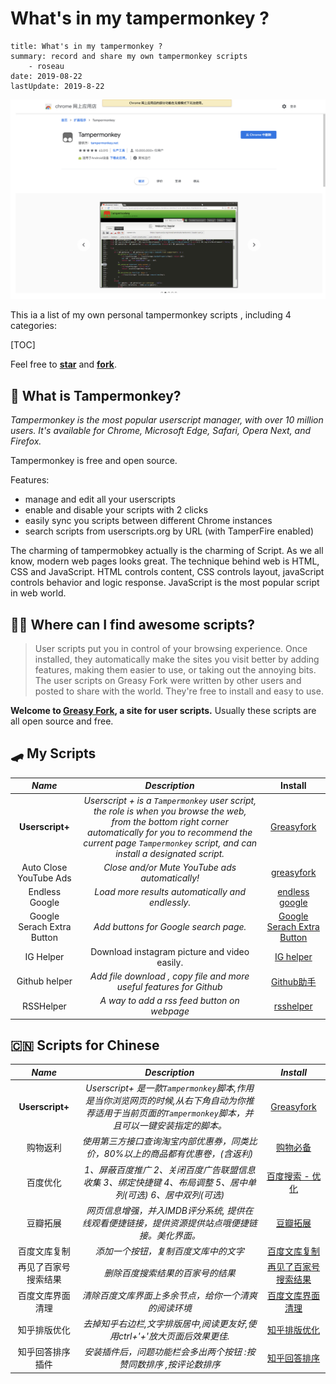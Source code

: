 # What's in my tampermonkey ?

```
title: What's in my tampermonkey ?
summary: record and share my own tampermonkey scripts
    - roseau
date: 2019-08-22
lastUpdate: 2019-8-22
```
![](https://raw.githubusercontent.com/RoseauHan/upic-upload/master/QKoXKZ.png)

This ia a list of my own personal tampermonkey scripts , including 4 categories:

[TOC]

Feel free to [**star**](https://github.com/RoseauHan/cookbook/) and [**fork**](https://github.com/RoseauHan/cookbook/).

## 🧐 What is Tampermonkey?

*Tampermonkey is the most popular userscript manager, with over 10 million users. It's available for Chrome, Microsoft Edge, Safari, Opera Next, and Firefox.*

Tampermonkey is free and open source. 

Features:

- manage and edit all your userscripts
- enable and disable your scripts with 2 clicks
- easily sync you scripts between different Chrome instances
- search scripts from userscripts.org by URL (with TamperFire enabled)


The charming of tampermobkey actually is the charming of Script. As we all know, modern web pages looks great. The technique behind web is HTML, CSS and JavaScript. HTML controls content, CSS controls layout, javaScript controls behavior and logic response. JavaScript is the most popular script in web world.



## 🏄‍♀️ Where can I find awesome scripts?

> User scripts put you in control of your browsing experience. Once installed, they automatically make the sites you visit better by adding features, making them easier to use, or taking out the annoying bits. The user scripts on Greasy Fork were written by other users and posted to share with the world. They're free to install and easy to use.

**Welcome to [Greasy Fork]([https://greasyfork.org](https://greasyfork.org/)), a site for user scripts.** Usually these scripts are all open source and free.



## 🛹 My Scripts

|           *Name*           |                        *Description*                         |                           Install                            |
| :------------------------: | :----------------------------------------------------------: | :----------------------------------------------------------: |
|      **Userscript+**       | *Userscript + is a `Tampermonkey` user script, the role is when you browse the web, from the bottom right corner automatically for you to recommend the current page `Tampermonkey` script, and can install a designated script.* | [Greasyfork](https://greasyfork.org/zh-CN/scripts/24508-userscript-show-site-all-userjs) |
|   Auto Close YouTube Ads   |        *Close and/or Mute YouTube ads automatically!*        | [greasyfork](https://greasyfork.org/zh-CN/scripts/9165-auto-close-youtube-ads) |
|       Endless Google       |       *Load more results automatically and endlessly.*       | [endless google](https://greasyfork.org/zh-CN/scripts/375575-endless-google) |
| Google Serach Extra Button |            *Add buttons  for Google search page.*            | [Google Serach Extra Button](https://greasyfork.org/zh-CN/scripts/7543-google-search-extra-buttons) |
|         IG Helper          |         Download instagram picture and video easily.         | [IG helper](https://greasyfork.org/zh-CN/scripts/22660-ig-helper-download-instagram-pic-vids) |
|       Github helper        | *Add file download , copy file and more useful features for Github* | [Github助手](https://greasyfork.org/zh-CN/scripts/37899-github%E5%8A%A9%E6%89%8B) |
|         RSSHelper          |         *A way to add a rss feed button on webpage*          | [rsshelper](https://greasyfork.org/zh-CN/scripts/374570-rsshelper) |



## 🇨🇳 Scripts for Chinese

|        *Name*        |                        *Description*                         |                          *Install*                           |
| :------------------: | :----------------------------------------------------------: | :----------------------------------------------------------: |
|   **Userscript+**    | *Userscript+ 是一款`Tampermonkey`脚本,作用是当你浏览网页的时候,从右下角自动为你推荐适用于当前页面的`Tampermonkey`脚本，并且可以一键安装指定的脚本。* | [Greasyfork](https://greasyfork.org/zh-CN/scripts/24508-userscript-show-site-all-userjs) |
|       购物返利       | *使用第三方接口查询淘宝内部优惠券，同类比价，80%以上的商品都有优惠卷，(含返利)* | [购物必备](https://greasyfork.org/zh-CN/scripts/37500-%E8%B4%AD%E7%89%A9%E5%BF%85%E5%A4%87-%E5%90%8C%E7%B1%BB%E5%95%86%E5%93%81%E8%87%AA%E5%8A%A8%E6%AF%94%E4%BB%B7-%E6%B7%98%E5%AE%9D%E7%AD%89%E5%90%84%E7%BD%91%E7%AB%99%E5%86%85%E9%83%A8%E4%BC%98%E6%83%A0%E5%88%B8%E4%B8%80%E9%94%AE%E8%8E%B7%E5%8F%96-%E5%8E%86%E5%8F%B2%E4%BB%B7%E6%A0%BC%E8%87%AA%E5%8A%A8%E6%9F%A5%E8%AF%A2) |
|       百度优化       | *1、屏蔽百度推广 2、关闭百度广告联盟信息收集 3、绑定快捷键 4、布局调整 5、居中单列(可选) 6、居中双列(可选)* | [百度搜索 - 优化](https://greasyfork.org/zh-CN/scripts/31642-%E7%99%BE%E5%BA%A6%E6%90%9C%E7%B4%A2-%E4%BC%98%E5%8C%96) |
|       豆瓣拓展       | *网页信息增强，并入IMDB评分系统, 提供在线观看便捷链接，提供资源提供站点哦便捷链接。美化界面。* | [豆瓣拓展](https://greasyfork.org/zh-CN/scripts/14636-mydoubanmoviehelper-%E8%B1%86%E7%93%A3%E7%94%B5%E5%BD%B1c-%E8%B1%86%E7%93%A3-%E8%B1%86%E7%93%A3%E7%94%B5%E5%BD%B1-movie-douban-com) |
|     百度文库复制     |             *添加一个按钮，复制百度文库中的文字*             | [百度文库复制](https://greasyfork.org/zh-CN/scripts/369861-%E7%99%BE%E5%BA%A6%E6%96%87%E5%BA%93%E6%96%87%E5%AD%97%E5%A4%8D%E5%88%B6) |
| 再见了百家号搜索结果 |               *删除百度搜索结果的百家号的结果*               | [再见了百家号搜索结果](https://greasyfork.org/zh-CN/scripts/41037-%E5%86%8D%E8%A7%81%E4%BA%86%E7%99%BE%E5%AE%B6%E5%8F%B7%E6%90%9C%E7%B4%A2%E7%BB%93%E6%9E%9C) |
|   百度文库界面清理   |     *清除百度文库界面上多余节点，给你一个清爽的阅读环境*     | [百度文库界面清理](https://greasyfork.org/zh-CN/scripts/30024-%E7%99%BE%E5%BA%A6%E6%96%87%E5%BA%93%E7%95%8C%E9%9D%A2%E6%B8%85%E7%90%86) |
|     知乎排版优化     | *去掉知乎右边栏,文字排版居中,阅读更友好,使用ctrl+'+'放大页面后效果更佳.* | [知乎排版优化](https://greasyfork.org/zh-CN/scripts/21659-%E7%9F%A5%E4%B9%8E%E6%8E%92%E7%89%88%E4%BC%98%E5%8C%96) |
|   知乎回答排序插件   | *安装插件后，问题功能栏会多出两个按钮 :按赞同数排序 ,按评论数排序* | [知乎回答排序](https://greasyfork.org/zh-CN/scripts/30295-%E7%9F%A5%E4%B9%8E%E5%9B%9E%E7%AD%94%E6%8E%92%E5%BA%8F%E6%8F%92%E4%BB%B6) |

